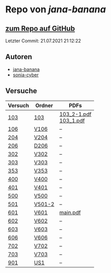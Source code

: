 # Repo von *jana-banana*

## [zum Repo auf GitHub](https://github.com/jana-banana/AP-2020)

Letzter Commit: 21.07.2021 21:12:22

## Autoren
- [jana-banana](https://github.com/jana-banana)
- [sonia-cyber](https://github.com/sonia-cyber)

## Versuche

|       Versuch       |                                     Ordner                                      |                                                                                                                                          PDFs                                                                                                                                           |
|---------------------|---------------------------------------------------------------------------------|-----------------------------------------------------------------------------------------------------------------------------------------------------------------------------------------------------------------------------------------------------------------------------------------|
|[103](../versuch/103)|[103](https://github.com/jana-banana/AP-2020/tree/main/we%20did%20that/103)      |[103_2-1.pdf](https://docs.google.com/viewer?url=https://raw.githubusercontent.com/jana-banana/AP-2020/main/we%20did%20that/103/103_2-1.pdf)<br/>[103_1.pdf](https://docs.google.com/viewer?url=https://raw.githubusercontent.com/jana-banana/AP-2020/main/we%20did%20that/103/103_1.pdf)|
|[106](../versuch/106)|[V106](https://github.com/jana-banana/AP-2020/tree/main/we%20did%20that/V106)    |–                                                                                                                                                                                                                                                                                        |
|[204](../versuch/204)|[V204](https://github.com/jana-banana/AP-2020/tree/main/we%20did%20that/V204)    |–                                                                                                                                                                                                                                                                                        |
|[206](../versuch/206)|[D206](https://github.com/jana-banana/AP-2020/tree/main/we%20did%20that/D206)    |–                                                                                                                                                                                                                                                                                        |
|[302](../versuch/302)|[V302](https://github.com/jana-banana/AP-2020/tree/main/we%20did%20that/V302)    |–                                                                                                                                                                                                                                                                                        |
|[303](../versuch/303)|[V303](https://github.com/jana-banana/AP-2020/tree/main/we%20did%20that/V303)    |–                                                                                                                                                                                                                                                                                        |
|[353](../versuch/353)|[V353](https://github.com/jana-banana/AP-2020/tree/main/we%20did%20that/V353)    |–                                                                                                                                                                                                                                                                                        |
|[400](../versuch/400)|[V400](https://github.com/jana-banana/AP-2020/tree/main/we%20did%20that/V400)    |–                                                                                                                                                                                                                                                                                        |
|[401](../versuch/401)|[V401](https://github.com/jana-banana/AP-2020/tree/main/we%20did%20that/V401)    |–                                                                                                                                                                                                                                                                                        |
|[500](../versuch/500)|[V500](https://github.com/jana-banana/AP-2020/tree/main/we%20did%20that/V500)    |–                                                                                                                                                                                                                                                                                        |
|[501](../versuch/501)|[V501-2](https://github.com/jana-banana/AP-2020/tree/main/we%20did%20that/V501-2)|–                                                                                                                                                                                                                                                                                        |
|[601](../versuch/601)|[V601](https://github.com/jana-banana/AP-2020/tree/main/we%20did%20that/V601)    |[main.pdf](https://docs.google.com/viewer?url=https://raw.githubusercontent.com/jana-banana/AP-2020/main/we%20did%20that/V601/build/main.pdf)                                                                                                                                            |
|[602](../versuch/602)|[V602](https://github.com/jana-banana/AP-2020/tree/main/we%20did%20that/V602)    |–                                                                                                                                                                                                                                                                                        |
|[603](../versuch/603)|[V603](https://github.com/jana-banana/AP-2020/tree/main/we%20did%20that/V603)    |–                                                                                                                                                                                                                                                                                        |
|[606](../versuch/606)|[V606](https://github.com/jana-banana/AP-2020/tree/main/we%20did%20that/V606)    |–                                                                                                                                                                                                                                                                                        |
|[702](../versuch/702)|[V702](https://github.com/jana-banana/AP-2020/tree/main/we%20did%20that/V702)    |–                                                                                                                                                                                                                                                                                        |
|[703](../versuch/703)|[V703](https://github.com/jana-banana/AP-2020/tree/main/we%20did%20that/V703)    |–                                                                                                                                                                                                                                                                                        |
|[901](../versuch/901)|[US1](https://github.com/jana-banana/AP-2020/tree/main/we%20did%20that/US1)      |–                                                                                                                                                                                                                                                                                        |
